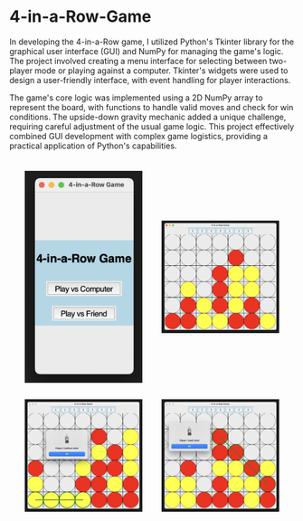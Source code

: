 # 4-in-a-Row-Game

In developing the 4-in-a-Row game, I utilized Python's Tkinter library for the graphical user interface (GUI) and NumPy for managing the game's logic. The project involved creating a menu interface for selecting between two-player mode or playing against a computer. Tkinter's widgets were used to design a user-friendly interface, with event handling for player interactions.

The game's core logic was implemented using a 2D NumPy array to represent the board, with functions to handle valid moves and check for win conditions. The upside-down gravity mechanic added a unique challenge, requiring careful adjustment of the usual game logic. This project effectively combined GUI development with complex game logistics, providing a practical application of Python's capabilities.

<table style="border-collapse: separate; border-spacing: 20px;">
    <tr>
        <td><img src="images/Screenshot1.png" alt="Screenshot 1" width="350"/></td>
        <td><img src="images/Screenshot2.png" alt="Screenshot 2" width="350"/></td>
    </tr>
    <tr>
        <td><img src="images/Screenshot3.png" alt="Screenshot 3" width="350"/></td>
        <td><img src="images/Screenshot4.png" alt="Screenshot 4" width="350"/></td>
    </tr>
</table>
